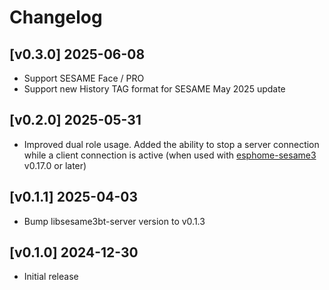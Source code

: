 # Changelog

## [v0.3.0] 2025-06-08
- Support SESAME Face / PRO
- Support new History TAG format for SESAME May 2025 update

## [v0.2.0] 2025-05-31
- Improved dual role usage. Added the ability to stop a server connection while a client connection is active (when used with [esphome-sesame3](https://github.com/homy-newfs8/esphome-sesame3) v0.17.0 or later)

## [v0.1.1] 2025-04-03

- Bump libsesame3bt-server version to v0.1.3

## [v0.1.0] 2024-12-30

- Initial release
